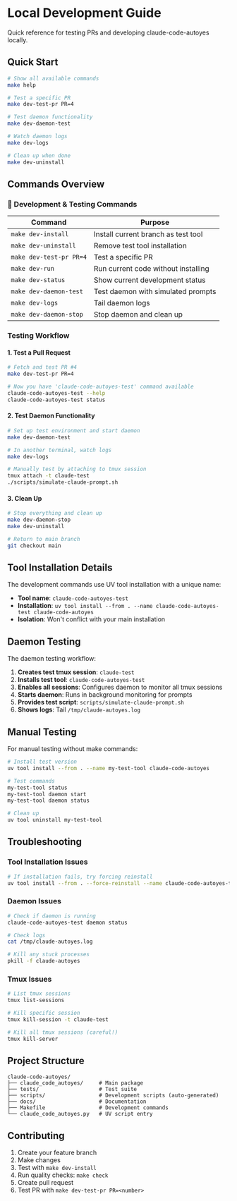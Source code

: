 # Local Development Guide

Quick reference for testing PRs and developing claude-code-autoyes locally.

## Quick Start

```bash
# Show all available commands
make help

# Test a specific PR
make dev-test-pr PR=4

# Test daemon functionality  
make dev-daemon-test

# Watch daemon logs
make dev-logs

# Clean up when done
make dev-uninstall
```

## Commands Overview

### 🔧 Development & Testing Commands

| Command | Purpose |
|---------|---------|
| `make dev-install` | Install current branch as test tool |
| `make dev-uninstall` | Remove test tool installation |
| `make dev-test-pr PR=4` | Test a specific PR |
| `make dev-run` | Run current code without installing |
| `make dev-status` | Show current development status |
| `make dev-daemon-test` | Test daemon with simulated prompts |
| `make dev-logs` | Tail daemon logs |
| `make dev-daemon-stop` | Stop daemon and clean up |

### Testing Workflow

#### 1. Test a Pull Request
```bash
# Fetch and test PR #4
make dev-test-pr PR=4

# Now you have 'claude-code-autoyes-test' command available
claude-code-autoyes-test --help
claude-code-autoyes-test status
```

#### 2. Test Daemon Functionality
```bash
# Set up test environment and start daemon
make dev-daemon-test

# In another terminal, watch logs
make dev-logs

# Manually test by attaching to tmux session
tmux attach -t claude-test
./scripts/simulate-claude-prompt.sh
```

#### 3. Clean Up
```bash
# Stop everything and clean up
make dev-daemon-stop
make dev-uninstall

# Return to main branch
git checkout main
```

## Tool Installation Details

The development commands use UV tool installation with a unique name:
- **Tool name**: `claude-code-autoyes-test`
- **Installation**: `uv tool install --from . --name claude-code-autoyes-test claude-code-autoyes`
- **Isolation**: Won't conflict with your main installation

## Daemon Testing

The daemon testing workflow:

1. **Creates test tmux session**: `claude-test`
2. **Installs test tool**: `claude-code-autoyes-test`
3. **Enables all sessions**: Configures daemon to monitor all tmux sessions
4. **Starts daemon**: Runs in background monitoring for prompts
5. **Provides test script**: `scripts/simulate-claude-prompt.sh`
6. **Shows logs**: Tail `/tmp/claude-autoyes.log`

## Manual Testing

For manual testing without make commands:

```bash
# Install test version
uv tool install --from . --name my-test-tool claude-code-autoyes

# Test commands
my-test-tool status
my-test-tool daemon start
my-test-tool daemon status

# Clean up
uv tool uninstall my-test-tool
```

## Troubleshooting

### Tool Installation Issues
```bash
# If installation fails, try forcing reinstall
uv tool install --from . --force-reinstall --name claude-code-autoyes-test claude-code-autoyes
```

### Daemon Issues
```bash
# Check if daemon is running
claude-code-autoyes-test daemon status

# Check logs
cat /tmp/claude-autoyes.log

# Kill any stuck processes
pkill -f claude-autoyes
```

### Tmux Issues
```bash
# List tmux sessions
tmux list-sessions

# Kill specific session
tmux kill-session -t claude-test

# Kill all tmux sessions (careful!)
tmux kill-server
```

## Project Structure

```
claude-code-autoyes/
├── claude_code_autoyes/     # Main package
├── tests/                   # Test suite
├── scripts/                 # Development scripts (auto-generated)
├── docs/                    # Documentation
├── Makefile                 # Development commands
└── claude_code_autoyes.py   # UV script entry
```

## Contributing

1. Create your feature branch
2. Make changes
3. Test with `make dev-install`
4. Run quality checks: `make check`
5. Create pull request
6. Test PR with `make dev-test-pr PR=<number>`